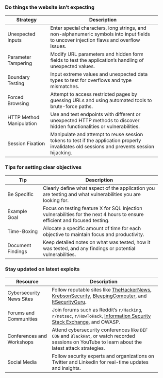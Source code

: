 ### **Do things the website isn’t expecting**

| Strategy | Description |
| --- | --- |
| Unexpected Inputs | Enter special characters, long strings, and non-alphanumeric symbols into input fields to uncover injection flaws and overflow issues. |
| Parameter Tampering | Modify URL parameters and hidden form fields to test the application’s handling of unexpected values. |
| Boundary Testing | Input extreme values and unexpected data types to test for overflows and type mismatches. |
| Forced Browsing | Attempt to access restricted pages by guessing URLs and using automated tools to brute-force paths. |
| HTTP Method Manipulation | Use and test endpoints with different or unexpected HTTP methods to discover hidden functionalities or vulnerabilities. |
| Session Fixation | Manipulate and attempt to reuse session tokens to test if the application properly invalidates old sessions and prevents session hijacking. |


### **Tips for setting clear objectives**

| Tip | Description |
| --- | --- |
| Be Specific | Clearly define what aspect of the application you are testing and what vulnerabilities you are looking for. |
| Example Goal | Focus on testing feature X for SQL Injection vulnerabilities for the next 4 hours to ensure efficient and focused testing. |
| Time-Boxing | Allocate a specific amount of time for each objective to maintain focus and productivity. |
| Document Findings | Keep detailed notes on what was tested, how it was tested, and any findings or potential vulnerabilities. |

### **Stay updated on latest exploits**

| Resource | Description |
| --- | --- |
| Cybersecurity News Sites | Follow reputable sites like [TheHackerNews](https://thehackernews.com/), [KrebsonSecurity](https://krebsonsecurity.com/), [BleepingComputer](https://www.bleepingcomputer.com/), and [ItSecurityGuru](https://www.itsecurityguru.org/). |
| Forums and Communities | Join forums such as Reddit’s `r/Hacking`, `r/netsec`, `r/HowToHack`, [Information Security Stack Exchange](https://security.stackexchange.com/), and OWASP. |
| Conferences and Workshops | Attend cybersecurity conferences like `DEF CON` and `BlackHat`, or watch recorded sessions on YouTube to learn about the latest attack strategies. |
| Social Media | Follow security experts and organizations on Twitter and LinkedIn for real-time updates and insights. |